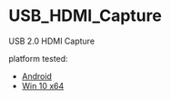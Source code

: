 # USB_HDMI_Capture
USB 2.0 HDMI Capture

platform tested:
+ [Android](Android/brief.md)
+ [Win 10 x64](Windows/brief.md)
    